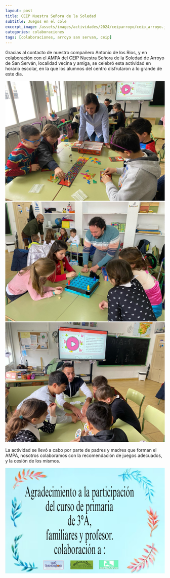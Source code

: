 ```yaml
---
layout: post
title: CEIP Nuestra Señora de la Soledad
subtitle: Juegos en el cole
excerpt_image: /assets/images/actividades/2024/ceiparroyo/ceip_arroyo.jpg
categories: colaboraciones
tags: [colaboraciones, arroyo san servan, ceip]
---
```


Gracias al contacto de nuestro compañero Antonio de los Rios, y en colaboración con el AMPA del CEIP Nuestra Señora de la Soledad de Arroyo de San Serván, localidad vecina y amiga, se celebró esta actividad en horario escolar, en la que los alumnos del centro disfrutaron a lo grande de este dia.

![banner](/assets/images/actividades/2024/ceiparroyo/ceip1.jpg)
![banner](/assets/images/actividades/2024/ceiparroyo/ceip2.jpg)
![banner](/assets/images/actividades/2024/ceiparroyo/ceip3.jpg)

La actividad se llevó a cabo por parte de padres y madres que forman el AMPA, nosotros colaboramos con la recomendación de juegos adecuados, y la cesión de los mismos.

![banner](/assets/images/actividades/2024/ceiparroyo/ceipgracias.jpg)
